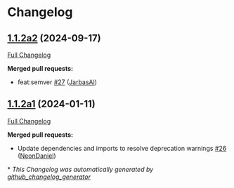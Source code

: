 # Changelog

## [1.1.2a2](https://github.com/OpenVoiceOS/ovos-PHAL-plugin-wifi-setup/tree/1.1.2a2) (2024-09-17)

[Full Changelog](https://github.com/OpenVoiceOS/ovos-PHAL-plugin-wifi-setup/compare/1.1.2a1...1.1.2a2)

**Merged pull requests:**

- feat:semver [\#27](https://github.com/OpenVoiceOS/ovos-PHAL-plugin-wifi-setup/pull/27) ([JarbasAl](https://github.com/JarbasAl))

## [1.1.2a1](https://github.com/OpenVoiceOS/ovos-PHAL-plugin-wifi-setup/tree/1.1.2a1) (2024-01-11)

[Full Changelog](https://github.com/OpenVoiceOS/ovos-PHAL-plugin-wifi-setup/compare/1.1.1...1.1.2a1)

**Merged pull requests:**

- Update dependencies and imports to resolve deprecation warnings [\#26](https://github.com/OpenVoiceOS/ovos-PHAL-plugin-wifi-setup/pull/26) ([NeonDaniel](https://github.com/NeonDaniel))



\* *This Changelog was automatically generated by [github_changelog_generator](https://github.com/github-changelog-generator/github-changelog-generator)*
